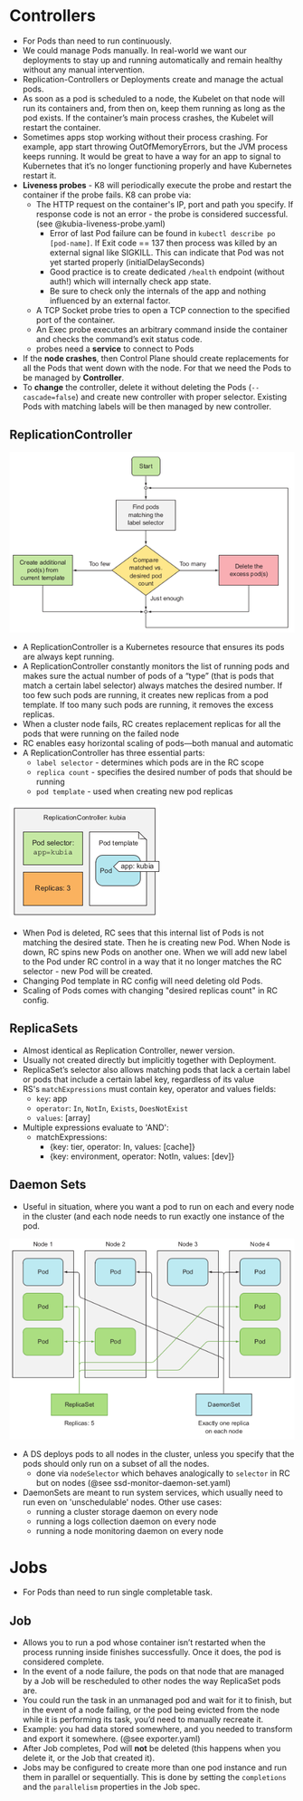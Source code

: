# Controllers

* For Pods than need to run continuously.
* We could manage Pods manually. In real-world we want our deployments to stay up and running automatically and
  remain healthy without any manual intervention.
* Replication-Controllers or Deployments create and manage the actual pods.
* As soon as a pod is scheduled to a node, the Kubelet on that node 
  will run its containers and, from then on, keep them running as long as the pod exists. If the container’s 
  main process crashes, the Kubelet will restart the container.
* Sometimes apps stop working without their process crashing. For example, app start throwing OutOfMemoryErrors, but the JVM
  process keeps running. It would be great to have a way for an app to signal to
  Kubernetes that it’s no longer functioning properly and have Kubernetes restart it.
* **Liveness probes** - K8 will periodically execute the probe and restart the container if the probe fails. K8 can probe via:
  * The HTTP request on the container's IP, port and path you specify. If response code is not an error - the probe is considered successful. (see @kubia-liveness-probe.yaml)
    * Error of last Pod failure can be found in `kubectl describe po [pod-name]`. If Exit code == 137 then process was killed by an external
      signal like SIGKILL. This can indicate that Pod was not yet started properly (initialDelaySeconds)
    * Good practice is to create dedicated `/health` endpoint (without auth!) which will internally check app state.
    * Be sure to check only the internals of the app and nothing influenced by an external
      factor.
  * A TCP Socket probe tries to open a TCP connection to the specified port of the container.
  * An Exec probe executes an arbitrary command inside the container and checks the command’s exit status code.
  * probes need a **service** to connect to Pods
* If the **node crashes**, then Control Plane should create replacements for all the Pods that went down with the node.
  For that we need the Pods to be managed by **Controller**.
* To **change** the controller, delete it without deleting the Pods (`--cascade=false`) and create new controller with proper selector. 
  Existing Pods with matching labels will be then managed by new controller.

## ReplicationController
![img.png](../../img/img4.png)
* A ReplicationController is a Kubernetes resource that ensures its pods are always kept running.
* A ReplicationController constantly monitors the list of running pods and makes sure
  the actual number of pods of a “type” (that is pods that match a certain label selector) always matches the desired number. If too few
  such pods are running, it creates new replicas from a pod template. If too many such
  pods are running, it removes the excess replicas.
* When a cluster node fails, RC creates replacement replicas for all the pods that
  were running on the failed node
* RC enables easy horizontal scaling of pods—both manual and automatic
* A ReplicationController has three essential parts: 
  * `label selector` - determines which pods are in the RC scope
  * `replica count` - specifies the desired number of pods that should be running
  * `pod template` - used when creating new pod replicas
  
![img.png](../../img/img5.png)
* When Pod is deleted, RC sees that this internal list of Pods is not matching the desired state.
  Then he is creating new Pod. When Node is down, RC spins new Pods on another one. When we will add new
  label to the Pod under RC control in a way that it no longer matches the RC selector - new Pod will be created.
* Changing Pod template in RC config will need deleting old Pods. 
* Scaling of Pods comes with changing "desired replicas count" in RC config.

## ReplicaSets
* Almost identical as Replication Controller, newer version.
* Usually not created directly but implicitly together with Deployment.
* ReplicaSet’s selector also allows matching pods that lack a certain label or pods that include a certain label key, regardless of its value
* RS's `matchExpressions` must contain key, operator and values fields: 
  * `key`: app
  * `operator`: `In`, `NotIn`, `Exists`, `DoesNotExist`
  * `values`: [array]
* Multiple expressions evaluate to 'AND':
  * matchExpressions:
    - {key: tier, operator: In, values: [cache]}
    - {key: environment, operator: NotIn, values: [dev]}

## Daemon Sets
* Useful in situation, where you want a pod to run on each and every node in the cluster (and each node needs to run
  exactly one instance of the pod.
  
![img.png](../../img/img6.png)
* A DS deploys pods to all nodes in the cluster, unless you specify that the pods should only run on a subset of all the nodes.
  * done via `nodeSelector` which behaves analogically to `selector` in RC but on nodes (@see ssd-monitor-daemon-set.yaml)
* DaemonSets are meant to run system services, which usually need to run even on 'unschedulable' nodes. Other use cases:
  * running a cluster storage daemon on every node
  * running a logs collection daemon on every node
  * running a node monitoring daemon on every node

# Jobs

* For Pods than need to run single completable task.

## Job
* Allows you to run a pod whose container isn’t restarted when the process running inside finishes successfully. Once it
  does, the pod is considered complete.
* In the event of a node failure, the pods on that node that are managed by a Job will
  be rescheduled to other nodes the way ReplicaSet pods are.
* You could run the task in an unmanaged pod and wait for it to finish, but in the event of a node failing, or the pod being evicted from the node while it is
  performing its task, you’d need to manually recreate it.
* Example: you had data stored somewhere, and you needed to transform and export it somewhere. (@see exporter.yaml)
* After Job completes, Pod will **not** be deleted (this happens when you delete it, or the Job that created it).
* Jobs may be configured to create more than one pod instance and run them in parallel or sequentially. 
  This is done by setting the `completions` and the `parallelism` properties in the Job spec.



